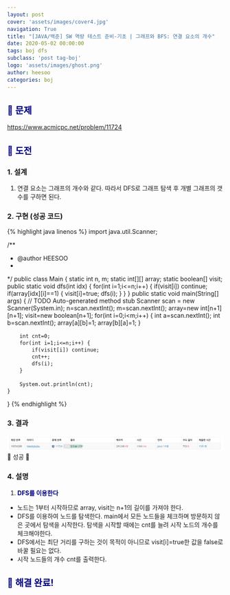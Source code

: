 ```yaml
---
layout: post
cover: 'assets/images/cover4.jpg'
navigation: True
title: "[JAVA/백준] SW 역량 테스트 준비-기초 | 그래프와 BFS: 연결 요소의 개수"
date: 2020-05-02 00:00:00
tags: boj dfs
subclass: 'post tag-boj'
logo: 'assets/images/ghost.png'
author: heesoo
categories: boj
---
```

## <span style="color:navy">👀 문제</span>
<https://www.acmicpc.net/problem/11724>

## <span style="color:navy">👊 도전</span>

### 1. 설계
1. 연결 요소는 그래프의 개수와 같다. 따라서 DFS로 그래프 탐색 후 개별 그래프의 갯수를 구하면 된다.

### 2. 구현 (성공 코드)
{% highlight java linenos %}
import java.util.Scanner;

/**
 * @author HEESOO
 *
 */
public class Main {
	static int n, m;
	static int[][] array;
	static boolean[] visit;
	public static void dfs(int idx) {
		for(int i=1;i<=n;i++) {
			if(visit[i]) continue;
			if(array[idx][i]==1) {
				visit[i]=true;
				dfs(i);
			}
		}
	}
	public static void main(String[] args) {
		// TODO Auto-generated method stub
		Scanner scan = new Scanner(System.in);
		n=scan.nextInt();
		m=scan.nextInt();
		array=new int[n+1][n+1];
		visit=new boolean[n+1];
		for(int i=0;i<m;i++) {
			int a=scan.nextInt();
			int b=scan.nextInt();
			array[a][b]=1;
			array[b][a]=1;
		}
		
		int cnt=0;
		for(int i=1;i<=n;i++) {
			if(visit[i]) continue;
			cnt++;
			dfs(i);
		}
		
		System.out.println(cnt);
	}
}
{% endhighlight %}

### 3. 결과
![실행결과](./assets/images/200502_1.PNG)
🤟 성공 🤟  

### 4. 설명
1. **<span style="color:navy">DFS를 이용한다</span>**
- 노드는 1부터 시작하므로 array, visit는 n+1의 길이를 가져야 한다.
- DFS를 이용하여 노드를 탐색한다. main에서 모든 노드들을 체크하며 방문하지 않은 곳에서 탐색을 시작한다. 탐색을 시작할 때에는 cnt를 늘려 시작 노드의 개수를 체크해야한다.
- DFS에서는 최단 거리를 구하는 것이 목적이 아니므로 visit[i]=true한 값을 false로 바꿀 필요는 없다.
- 시작 노드들의 개수 cnt를 출력한다.

## <span style="color:navy">👏 해결 완료!</span>
